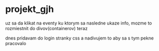 # projekt_gjh

uz sa da klikat na eventy ku ktorym sa nasledne ukaze info, mozme to rozmiestnit do divov(containerov) teraz


dnes pridavam do login stranky css a nadivujem to aby sa s tym pekne pracovalo 
